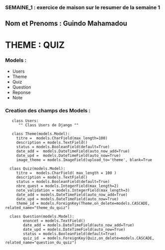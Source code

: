 ### SEMAINE_1 : exercice de maison sur le resumer de la semaine 1
## Nom et Prenoms : Guindo Mahamadou
# THEME : QUIZ

### Models :
   * Users
   * Theme
   * Quiz
   * Question
   * Reponse
   * Note
   
### Creation des champs des Models :
```Django
   class Users:
      "" Class Users de Django ""
   
   class Theme(models.Model):
     titre =  models.CharField(max_length=100)
     description = models.TextField()
     status = models.BooleanField(default=True)
     date_add =  models.DateTimeField(auto_now_add=True)
     date_upd =  models.DateTimeField(auto_now=True)
     image_theme = models.ImageField(upload_to='theme', blank=True
     
  class Quiz(models.Model):
     titre =  models.CharField( max_length = 100 )
     description = models.TextField()
     status = models.BooleanField(default=True)
     nbre_quest = models.IntegerField(max_length=2)
     note_validation = models.IntegerField(max_length=3)
     date_add = models.DateTimeField(auto_now_add=True)
     date_upd = models.DateTimeField(auto_now=True)
     theme_id = models.ForeignKey(Theme,on_delete=models.CASCADE, related_name="theme_du_quiz")
     
  class Question(models.Model):
        enoncet = models.TextField()
        date_add = models.DateTimeField(auto_now_add=True)
        date_upd = models.DateTimeField(auto_now=True)
        status = models.BooleanField(default=True)
        quiz_id  = models.ForeignKey(Quiz,on_delete=models.CASCADE, related_name="question_du_quiz")
     
        
     
     





```









